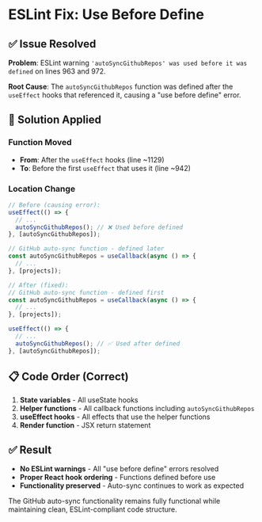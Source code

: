 # ESLint Fix: Use Before Define

## ✅ Issue Resolved

**Problem**: ESLint warning `'autoSyncGithubRepos' was used before it was defined` on lines 963 and 972.

**Root Cause**: The `autoSyncGithubRepos` function was defined after the `useEffect` hooks that referenced it, causing a "use before define" error.

## 🔧 Solution Applied

### **Function Moved**
- **From**: After the `useEffect` hooks (line ~1129)
- **To**: Before the first `useEffect` that uses it (line ~942)

### **Location Change**
```javascript
// Before (causing error):
useEffect(() => {
  // ...
  autoSyncGithubRepos(); // ❌ Used before defined
}, [autoSyncGithubRepos]);

// GitHub auto-sync function - defined later
const autoSyncGithubRepos = useCallback(async () => {
  // ...
}, [projects]);

// After (fixed):
// GitHub auto-sync function - defined first
const autoSyncGithubRepos = useCallback(async () => {
  // ...
}, [projects]);

useEffect(() => {
  // ...
  autoSyncGithubRepos(); // ✅ Used after defined
}, [autoSyncGithubRepos]);
```

## 📋 Code Order (Correct)

1. **State variables** - All useState hooks
2. **Helper functions** - All callback functions including `autoSyncGithubRepos`
3. **useEffect hooks** - All effects that use the helper functions
4. **Render function** - JSX return statement

## ✅ Result

- **No ESLint warnings** - All "use before define" errors resolved
- **Proper React hook ordering** - Functions defined before use
- **Functionality preserved** - Auto-sync continues to work as expected

The GitHub auto-sync functionality remains fully functional while maintaining clean, ESLint-compliant code structure.
